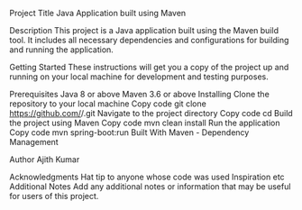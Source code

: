 Project Title
Java Application built using Maven

Description
This project is a Java application built using the Maven build tool. It includes all necessary dependencies and configurations for building and running the application.

Getting Started
These instructions will get you a copy of the project up and running on your local machine for development and testing purposes.

Prerequisites
Java 8 or above
Maven 3.6 or above
Installing
Clone the repository to your local machine
Copy code
git clone https://github.com/<username>/<repository>.git
Navigate to the project directory
Copy code
cd <repository>
Build the project using Maven
Copy code
mvn clean install
Run the application
Copy code
mvn spring-boot:run
Built With
Maven - Dependency Management


Author
Ajith Kumar


Acknowledgments
Hat tip to anyone whose code was used
Inspiration
etc
Additional Notes
Add any additional notes or information that may be useful for users of this project.
